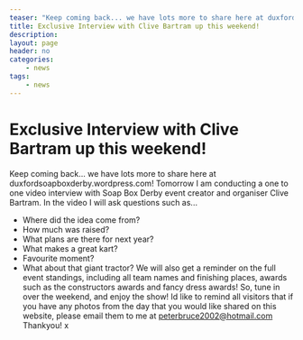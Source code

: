 ```yaml
---
teaser: "Keep coming back... we have lots more to share here at duxfordsoapboxderby.wordpress.com! Tomorrow I am conducting a one to one video interview with Soap Box Derby event creator and organiser Clive Bartram. In the video I will ask questions such as... "
title: Exclusive Interview with Clive Bartram up this weekend!
description: 
layout: page
header: no
categories:
    - news
tags:
    - news
---
```



# Exclusive Interview with Clive Bartram up this weekend!

Keep coming back... we have lots more to share here at duxfordsoapboxderby.wordpress.com! Tomorrow I am conducting a one to one video interview with Soap Box Derby event creator and organiser Clive Bartram. In the video I will ask questions such as... 

  * Where did the idea come from?
  * How much was raised?
  * What plans are there for next year?
  * What makes a great kart?
  * Favourite moment?
  * What about that giant tractor?
We will also get a reminder on the full event standings, including all team names and finishing places, awards such as the constructors awards and fancy dress awards! So, tune in over the weekend, and enjoy the show! Id like to remind all visitors that if you have any photos from the day that you would like shared on this website, please email them to me at peterbruce2002@hotmail.com Thankyou! x
